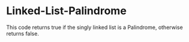 # Linked-List-Palindrome
This code returns true if the singly linked list is a Palindrome, otherwise returns false.
